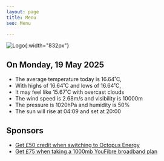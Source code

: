 ```yaml
---
layout: page
title: Menu
seo: Menu

---
```


![Logo](/images/logo.jpg){:width="832px"}

<!-- weather_marker starts -->
## On Monday, 19 May 2025

- The average temperature today is 16.64˚C,
- With highs of 16.64˚C and lows of 16.64˚C,
- It may feel like 15.67˚C with overcast clouds
- The wind speed is 2.68m/s and visibility is 10000m
- The pressure is 1020hPa and humidity is 50%
- The sun will rise at 04:09 and set at 20:00

<!-- weather_marker ends -->

## Sponsors

- [Get £50 credit when switching to Octopus Energy](https://bit.ly/3oD1nnS)
- [Get £75 when taking a 1000mb YouFibre broadband plan](https://aklam.io/91zWhU?)
